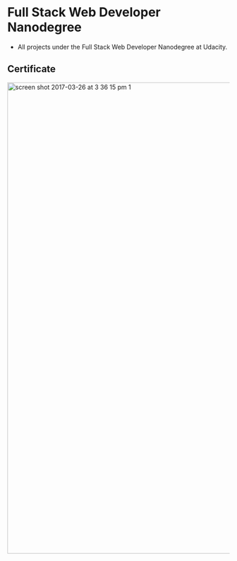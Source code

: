 # Full Stack Web Developer Nanodegree

- All projects under the Full Stack Web Developer Nanodegree at Udacity.

## Certificate

<img width="1067" alt="screen shot 2017-03-26 at 3 36 15 pm 1" src="https://cloud.githubusercontent.com/assets/12631777/24330370/0deebdd4-123a-11e7-9984-69b1565e8711.png">
